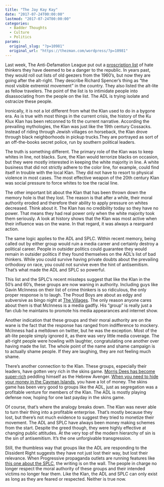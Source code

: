 ```yaml
---
title: "The Jay Kay Kay"
date: "2017-07-24T00:00:00"
lastmod: "2017-07-24T00:00:00"
categories:
  - Badder Thoughts
  - Culture
  - Politics
params:
  original_slug: "?p=10981"
  original_url: "https://thezman.com/wordpress/?p=10981"
---
```


Last week, The Anti-Defamation League put out a <a
href="https://www.adl.org/education/resources/backgrounders/from-alt-right-to-alt-lite-naming-the-hate"
rel="noopener" target="_blank">proscription list</a> of hate thinkers
they have deemed to be a danger to the republic. In years past, they
would roll out lists of old geezers from the 1960’s, but now they are
going after the alt-right. They describe Richard Spencer’s thing as “the
most visible extremist movement” in the country. They also listed the
alt-lite as fellow travelers. The point of the list is to intimidate
people into disassociating from the people on the list. The ADL is
trying isolate and ostracize these people.

Ironically, it is not a lot different from what the Klan used to do in a
bygone era. As is true with most things in the current crisis, the
history of the Ku Klux Klan has been retconned to fit the current
narrative. According the prevailing mythologies, the Klan was just like
the 19th century Cossacks. Instead of riding through Jewish villages on
horseback, the Klan drove through black neighborhoods in pickup
trucks.They are portrayed as sort of an off-the-books secret police, run
by southern political leaders.

The truth is something different. The primary role of the Klan was to
keep whites in line, not blacks. Sure, the Klan would terrorize blacks
on occasion, but they were mostly interested in keeping the white
majority in line. A white business that did not strictly adhere to the
color line, for example, could find itself in trouble with the local
Klan. They did not have to resort to physical violence in most cases.
The most effective weapon of the 20th century Klan was social pressure
to force whites to toe the racial line.

The other important bit about the Klan that has been thrown down the
memory hole is that they lost. The reason is that after a while, their
moral authority eroded and therefore their ability to apply pressure on
whites decreased. Think about it. The Klan has no credibility today so
they have no power. That means they had real power only when the white
majority took them seriously. A look at history shows that the Klan was
most active when their influence was on the wane. In that regard, it was
always a rearguard action.

The same logic applies to the ADL and SPLC. Within recent memory, being
called out by either group would ruin a media career and certainly
destroy a political career. People in outsider politics could guarantee
they would remain in outsider politics if they found themselves on the
ADL’s list of bad thinkers. While you could survive having private
doubts about the prevailing orthodoxy on race, you could not survive
even the hint of antisemitism. That’s what made the ADL and SPLC so
powerful.

This list and the SPLC’s recent missteps suggest that like the Klan in
the 50’s and 60’s, these groups are now waning in authority. Including
guys like Gavin McInness on their list of crime thinkers is so
ridiculous, the only proper response is to laugh. The Proud Boys are
about as edgy and subversive as bingo night at
<a href="https://www.thevillages.com/" rel="noopener"
target="_blank">The Villages</a>. The only reason anyone cares about
them is that McInness is a media gadfly. His “group” is really just a
fan club he maintains to promote his media appearances and internet
show.

Another indication that these groups and their moral authority are on
the wane is the fact that the response has ranged from indifference to
mockery. McInness had a meltdown on twitter, but he was the exception.
Most of the alt-lite people simply ignored it, as there was very little
media coverage. The alt-right people were howling with laughter,
congratulating one another over having made the list. The whole point of
the name and shame campaign is to actually shame people. If they are
laughing, they are not feeling much shame.

There’s another connection to the Klan. These groups, especially their
leaders, have gotten very rich in the skins game. <a
href="http://pamelageller.com/2011/02/southern-poverty-law-fraud-center.html/"
rel="noopener" target="_blank">Morris Dees has become super-rich</a>
peddling himself as the Hebrew Avenger.
<a href="https://www.dailykos.com/stories/2010/11/26/923486/-"
rel="noopener" target="_blank">When you need to hide your money in the
Cayman Islands</a>, you have a lot of money. The skins game has been
very good to groups like the ADL, just as segregation was a profitable
venture for members of the Klan. The ADL is mostly playing defense now,
hoping for one last payday in the skins game.

Of course, that’s where the analogy breaks down. The Klan was never able
to turn their thing into a profitable enterprise. That’s mostly because
they lost, but there’s not much evidence to suggest they tried to
monetize their movement. The ADL and SPLC have always been money making
schemes from the start. Despite the greed though, they were highly
effective at changing public attitudes. At the very top of the modern
hierarchy of sin is the sin of antisemitism. It’s the one unforgivable
transgression.

Still, the thumbless way that groups like the ADL are responding to the
Dissident Right suggests they have not just lost their way, but lost
their relevance. When Progressive propaganda outlets are running
features like <a
href="http://www.politico.com/magazine/story/2017/06/28/morris-dees-splc-trump-southern-poverty-law-center-215312"
rel="noopener" target="_blank">this one about the SPLC</a>, the writing
is on the wall. The people in charge no longer respect the moral
authority of these groups and their intended victims no longer fear
them. Like the Klan, the ADL and SPLC can only exist as long as they are
feared or respected. Neither is true now.
